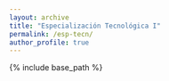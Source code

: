```yaml
---
layout: archive
title: "Especialización Tecnológica I"
permalink: /esp-tecn/
author_profile: true
---
```


{% include base_path %}


